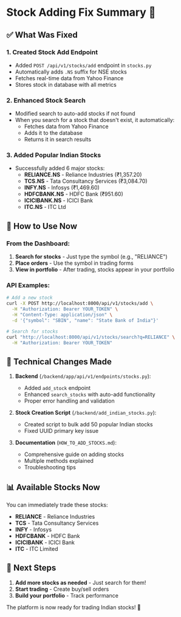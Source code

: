# Stock Adding Fix Summary 🚀

## ✅ What Was Fixed

### 1. **Created Stock Add Endpoint**
   - Added `POST /api/v1/stocks/add` endpoint in `stocks.py`
   - Automatically adds `.NS` suffix for NSE stocks
   - Fetches real-time data from Yahoo Finance
   - Stores stock in database with all metrics

### 2. **Enhanced Stock Search**
   - Modified search to auto-add stocks if not found
   - When you search for a stock that doesn't exist, it automatically:
     - Fetches data from Yahoo Finance
     - Adds it to the database
     - Returns it in search results

### 3. **Added Popular Indian Stocks**
   - Successfully added 6 major stocks:
     - **RELIANCE.NS** - Reliance Industries (₹1,357.20)
     - **TCS.NS** - Tata Consultancy Services (₹3,084.70)
     - **INFY.NS** - Infosys (₹1,469.60)
     - **HDFCBANK.NS** - HDFC Bank (₹951.60)
     - **ICICIBANK.NS** - ICICI Bank
     - **ITC.NS** - ITC Ltd

## 🎯 How to Use Now

### From the Dashboard:
1. **Search for stocks** - Just type the symbol (e.g., "RELIANCE")
2. **Place orders** - Use the symbol in trading forms
3. **View in portfolio** - After trading, stocks appear in your portfolio

### API Examples:
```bash
# Add a new stock
curl -X POST http://localhost:8000/api/v1/stocks/add \
  -H "Authorization: Bearer YOUR_TOKEN" \
  -H "Content-Type: application/json" \
  -d '{"symbol": "SBIN", "name": "State Bank of India"}'

# Search for stocks
curl "http://localhost:8000/api/v1/stocks/search?q=RELIANCE" \
  -H "Authorization: Bearer YOUR_TOKEN"
```

## 🔧 Technical Changes Made

1. **Backend** (`/backend/app/api/v1/endpoints/stocks.py`):
   - Added `add_stock` endpoint
   - Enhanced `search_stocks` with auto-add functionality
   - Proper error handling and validation

2. **Stock Creation Script** (`/backend/add_indian_stocks.py`):
   - Created script to bulk add 50 popular Indian stocks
   - Fixed UUID primary key issue

3. **Documentation** (`HOW_TO_ADD_STOCKS.md`):
   - Comprehensive guide on adding stocks
   - Multiple methods explained
   - Troubleshooting tips

## 📊 Available Stocks Now

You can immediately trade these stocks:
- **RELIANCE** - Reliance Industries
- **TCS** - Tata Consultancy Services  
- **INFY** - Infosys
- **HDFCBANK** - HDFC Bank
- **ICICIBANK** - ICICI Bank
- **ITC** - ITC Limited

## 🚀 Next Steps

1. **Add more stocks as needed** - Just search for them!
2. **Start trading** - Create buy/sell orders
3. **Build your portfolio** - Track performance

The platform is now ready for trading Indian stocks! 🎉
